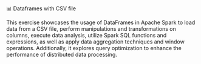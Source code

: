  📊 Dataframes with CSV file

 This exercise showcases the usage of DataFrames in Apache Spark to load data from a CSV file, perform manipulations and transformations on columns, execute data analysis, utilize Spark SQL functions and expressions, as well as apply data aggregation techniques and window operations. Additionally, it explores query optimization to enhance the performance of distributed data processing.
